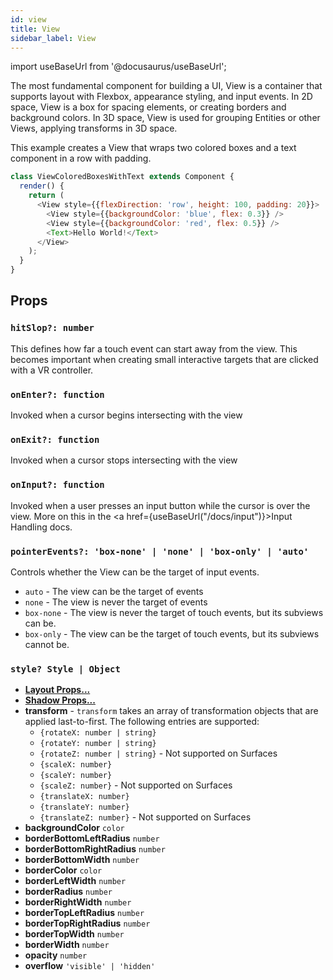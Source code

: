 ```yaml
---
id: view
title: View
sidebar_label: View
---
```


import useBaseUrl from '@docusaurus/useBaseUrl';

The most fundamental component for building a UI, View is a container that supports layout with Flexbox, appearance styling, and input events. In 2D space, View is a box for spacing elements, or creating borders and background colors. In 3D space, View is used for grouping Entities or other Views, applying transforms in 3D space.

This example creates a View that wraps two colored boxes and a text component in a row with padding.

```js
class ViewColoredBoxesWithText extends Component {
  render() {
    return (
      <View style={{flexDirection: 'row', height: 100, padding: 20}}>
        <View style={{backgroundColor: 'blue', flex: 0.3}} />
        <View style={{backgroundColor: 'red', flex: 0.5}} />
        <Text>Hello World!</Text>
      </View>
    );
  }
}
```

## Props

### `hitSlop?: number`

This defines how far a touch event can start away from the view. This becomes important when creating small interactive targets that are clicked with a VR controller.

### `onEnter?: function`

Invoked when a cursor begins intersecting with the view

### `onExit?: function`

Invoked when a cursor stops intersecting with the view

### `onInput?: function`

Invoked when a user presses an input button while the cursor is over the view. More on this in the <a href={useBaseUrl("/docs/input")}>Input Handling docs</a>.

### `pointerEvents?: 'box-none' | 'none' | 'box-only' | 'auto'`

Controls whether the View can be the target of input events.

 - `auto` - The view can be the target of events
 - `none` - The view is never the target of events
 - `box-none` - The view is never the target of touch events, but its subviews can be.
 - `box-only` - The view can be the target of touch events, but its subviews cannot be.

### `style? Style | Object`

 - **[Layout Props...](layout-props.md)**
 - **[Shadow Props...](shadow-props.md)**
 - **transform** - `transform` takes an array of transformation objects that are applied last-to-first. The following entries are supported:
   - `{rotateX: number | string}`
   - `{rotateY: number | string}`
   - `{rotateZ: number | string}` - Not supported on Surfaces
   - `{scaleX: number}`
   - `{scaleY: number}`
   - `{scaleZ: number}` - Not supported on Surfaces
   - `{translateX: number}`
   - `{translateY: number}`
   - `{translateZ: number}` - Not supported on Surfaces
 - **backgroundColor** `color`
 - **borderBottomLeftRadius** `number`
 - **borderBottomRightRadius** `number`
 - **borderBottomWidth** `number`
 - **borderColor** `color`
 - **borderLeftWidth** `number`
 - **borderRadius** `number`
 - **borderRightWidth** `number`
 - **borderTopLeftRadius** `number`
 - **borderTopRightRadius** `number`
 - **borderTopWidth** `number`
 - **borderWidth** `number`
 - **opacity** `number`
 - **overflow** `'visible' | 'hidden'`
